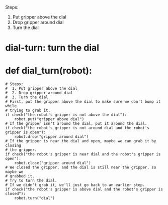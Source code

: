 

Steps: 
1. Put gripper above the dial
2. Drop gripper around dial
3. Turn the dial

# dial-turn: turn the dial
# def dial_turn(robot):
    # Steps:
    #  1. Put gripper above the dial
    #  2. Drop gripper around dial
    #  3. Turn the dial
    # First, put the gripper above the dial to make sure we don't bump it while
    # trying to grab it.
    if check("the robot's gripper is not above the dial"):
        robot.put("gripper above dial")
    # If the gripper isn't around the dial, put it around the dial.
    if check("the robot's gripper is not around dial and the robot's gripper is open"):
        robot.drop("gripper around dial")
    # If the gripper is near the dial and open, maybe we can grab it by closing
    # the gripper.
    if check("the robot's gripper is near dial and the robot's gripper is open"):
        robot.close("gripper around dial")
    # We closed the gripper, and the dial is still near the gripper, so maybe we
    # grabbed it.
    # Try to turn the dial.
    # If we didn't grab it, we'll just go back to an earlier step.
    if check("the robot's gripper is above dial and the robot's gripper is closed"):
        robot.turn("dial")